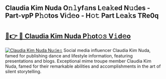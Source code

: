 ## Claudia Kim Nuda O𝚗𝚕yf𝚊ns L𝚎a𝚔ed N𝚞𝚍es - Part-vpP P𝚑𝚘tos Vi𝚍𝚎o - H𝚘𝚝 Part L𝚎a𝚔s TRe0q

# <h2><a href="http://kfdrxkw.oniu.top/?m=Claudia+Kim+Nuda">🔗👉 🔴 Claudia Kim Nuda P𝚑ot𝚘𝚜 V𝚒d𝚎o</a></h2>

[![Claudia Kim Nuda Nu𝚍e𝚜](https://i.imgur.com/0qMVB7G.gif)](http://kfdrxkw.oniu.top/?m=Claudia+Kim+Nuda)
Social media influencer Claudia Kim Nuda, famed for publishing dance and lifestyle information, featuring presentations and blogs. Exceptional mime troupe member Claudia Kim Nuda, famed for their remarkable abilities and accomplishments in the art of silent storytelling.  
